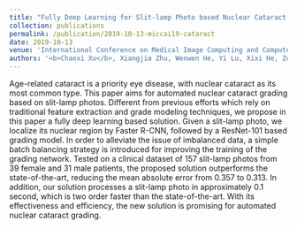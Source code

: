 ```yaml
---
title: "Fully Deep Learning for Slit-lamp Photo based Nuclear Cataract Grading"
collection: publications
permalink: /publication/2019-10-13-miccai19-cataract
date: 2019-10-13
venue: 'International Conference on Medical Image Computing and Computer Assisted Intervention (MICCAI)'
authors: '<b>Chaoxi Xu</b>, Xiangjia Zhu, Wenwen He, Yi Lu, Xixi He, Zongjiang Shang, Jun Wu, Keke Zhang, Yinglei Zhang, Xianfang Rong, Zhennan Zhao, Lei Cai, Dayong Ding and Xirong Li (2019)'
---
```

Age-related cataract is a priority eye disease, with nuclear cataract as its most common type. This paper aims for automated nuclear cataract grading based on slit-lamp photos. Different from previous efforts which rely on traditional feature extraction and grade modeling techniques, we propose in this paper a fully deep learning based solution. Given a slit-lamp photo, we localize its nuclear region by Faster R-CNN, followed by a ResNet-101 based grading model. In order to alleviate the issue of imbalanced data, a simple batch balancing strategy is introduced for improving the training of the grading network. Tested on a clinical dataset of 157 slit-lamp photos from 39 female and 31 male patients, the proposed solution outperforms the state-of-the-art, reducing the mean absolute error from 0.357 to 0.313. In addition, our solution processes a slit-lamp photo in approximately 0.1 second, which is two order faster than the state-of-the-art. With its effectiveness and efficiency, the new solution is promising for automated nuclear cataract grading.

